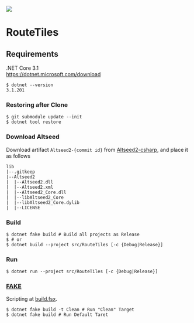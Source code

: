 [![](https://github.com/wraikny/RouteTiles/workflows/CI/badge.svg)](https://github.com/wraikny/RouteTiles/actions?workflow=CI)

# RouteTiles

## Requirements
.NET Core 3.1  
https://dotnet.microsoft.com/download  

```shell
$ dotnet --version
3.1.201
```

### Restoring after Clone
```shell
$ git submodule update --init
$ dotnet tool restore
```

### Download Altseed
Download artifact `Altseed2-{commit id}` from [Altseed2-csharp](https://github.com/altseed/Altseed2-csharp/tree/95f965be486427a94b8ebc1c5e676c447cd5923d), and place it as follows

```
lib
|--.gitkeep
|--Altseed2
|  |--Altseed2.dll
|  |--Altseed2.xml
|  |--Altseed2_Core.dll
|  |--libAltseed2_Core
|  |--libAltseed2_Core.dylib
|  |--LICENSE
```


### Build
```shell
$ dotnet fake build # Build all projects as Release
$ # or
$ dotnet build --project src/RouteTiles [-c {Debug|Release}]
```

### Run
```shell
$ dotnet run --project src/RouteTiles [-c {Debug|Release}]
```
<!-- 
### Tests
```shell
$ dotnet fake build -t Test
``` -->

### [FAKE](https://fake.build/)  
Scripting at [build.fsx](/build.fsx).  

```shell
$ dotnet fake build -t Clean # Run "Clean" Target
$ dotnet fake build # Run Default Taret
```
